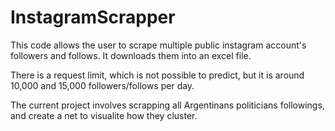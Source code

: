 # InstagramScrapper

This code allows the user to scrape multiple public instagram account's followers and follows. It downloads them into an excel file.

There is a request limit, which is not possible to predict, but it is around 10,000 and 15,000 followers/follows per day.

The current project involves scrapping all Argentinans politicians followings, and create a net to visualite how they cluster.

